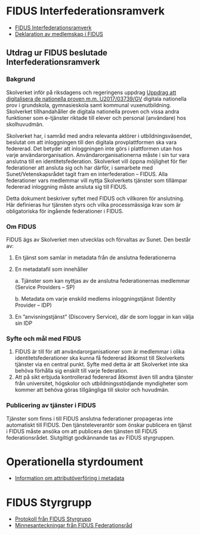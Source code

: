 # FIDUS Interfederationsramverk

-   [FIDUS Interfederationsramverk](FIDUS_Interfederationsramverk.md)
-   [Deklaration av medlemskap i FIDUS](FIDUS_deklaration.md)

## Utdrag ur FIDUS beslutade Interfederationsramverk

### Bakgrund

Skolverket inför på riksdagens och regeringens uppdrag [Uppdrag att digitalisera de nationella proven m.m. U2017/03739/GV](https://www.skolverket.se/download/18.6011fe501629fd150a23638/1526474796067/U2017-03739-GV_Digitalisering-nat-prov.pdf) digitala nationella prov i grundskola, gymnasieskola samt kommunal vuxenutbildning. Skolverket tillhandahåller de digitala nationella proven och vissa andra funktioner som e-tjänster riktade till elever och personal (användare) hos skolhuvudmän.

Skolverket har, i samråd med andra relevanta aktörer i utbildningsväsendet, beslutat om att inloggningen till den digitala provplattformen ska vara federerad. Det betyder att inloggningen inte görs i plattformen utan hos varje användarorganisation. Användarorganisationerna måste i sin tur vara anslutna till en identitetsfederation. Skolverket vill öppna möjlighet för fler federationer att ansluta sig och har därför, i samarbete med Sunet/Vetenskapsrådet tagit fram en interfederation – FIDUS. Alla federationer vars medlemmar vill nyttja Skolverkets tjänster som tillämpar federerad inloggning måste ansluta sig till FIDUS.

Detta dokument beskriver syftet med FIDUS och villkoren för anslutning. Här definieras hur tjänsten styrs och vilka processmässiga krav som är obligatoriska för ingående federationer i FIDUS.

### Om FIDUS

FIDUS ägs av Skolverket men utvecklas och förvaltas av Sunet. Den består av:

1.  En tjänst som samlar in metadata från de anslutna federationerna
2.  En metadatafil som innehåller

    a. Tjänster som kan nyttjas av de anslutna federationernas medlemmar (Service Providers – SP)

    b. Metadata om varje enskild medlems inloggningstjänst (Identity Provider – IDP)

3.  En ”anvisningstjänst” (Discovery Service), där de som loggar in kan välja sin IDP

### Syfte och mål med FIDUS

1.  FIDUS är till för att användarorganisationer som är medlemmar i olika identitetsfederationer ska kunna få federerad åtkomst till Skolverkets tjänster via en central punkt. Syfte med detta är att Skolverket inte ska behöva förhålla sig enskilt till varje federation.
2.  Att på sikt erbjuda kontrollerad federerad åtkomst även till andra tjänster från universitet, högskolor och utbildningsstödjande myndigheter som kommer att behöva göras tillgängliga till skolor och huvudmän.

### Publicering av tjänster i FIDUS

Tjänster som finns i till FIDUS anslutna federationer propageras inte automatiskt till FIDUS. Den tjänsteleverantör som önskar publicera en tjänst i FIDUS måste ansöka om att publicera den tjänsten till FIDUS federationsrådet. Slutgiltigt godkännande tas av FIDUS styrgruppen.

# Operationella styrdoument

-   [Information om attributöverföring i metadata](Information_om_attributoverforing_i_metadata.md)

# FIDUS Styrgrupp

-   [Protokoll från FIDUS Styrgrupp](https://github.com/FIDUSFederation/Styrgrupp)
-   [Minnesanteckningar från FIDUS Federationsråd](https://github.com/FIDUSFederation/Federationsrad)

